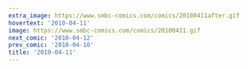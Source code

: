 ```yaml
---
extra_image: https://www.smbc-comics.com/comics/20100411after.gif
hovertext: '2010-04-11'
image: https://www.smbc-comics.com/comics/20100411.gif
next_comic: '2010-04-12'
prev_comic: '2010-04-10'
title: '2010-04-11'
---
```


